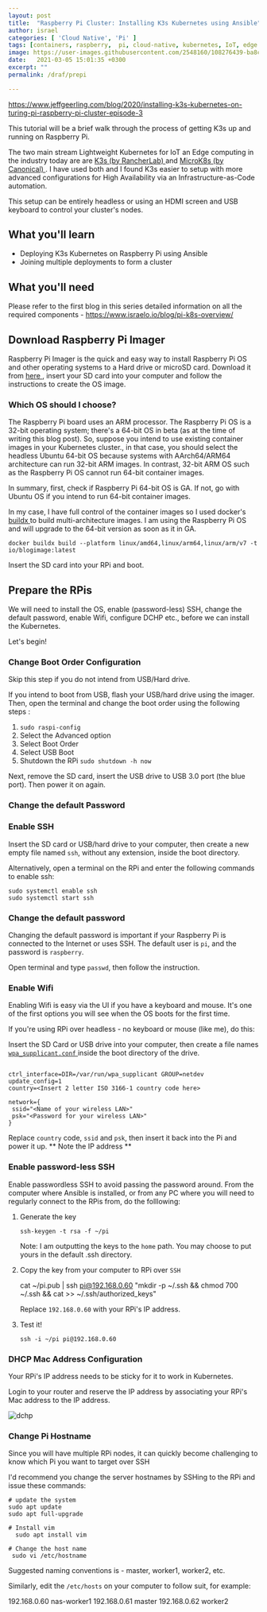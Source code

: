 ```yaml
---
layout: post
title:  "Raspberry Pi Cluster: Installing K3s Kubernetes using Ansible"
author: israel
categories: [ 'Cloud Native', 'Pi' ]
tags: [containers, raspberry,  pi, cloud-native, kubernetes, IoT, edge ]
image: https://user-images.githubusercontent.com/2548160/108276439-ba8c5680-716f-11eb-9cf0-b0823c12eba1.jpg
date:   2021-03-05 15:01:35 +0300
excerpt: ""
permalink: /draf/prepi

---
```

https://www.jeffgeerling.com/blog/2020/installing-k3s-kubernetes-on-turing-pi-raspberry-pi-cluster-episode-3


This tutorial will be a brief walk through the process of getting K3s up and running on Raspberry Pi.

The two main stream Lightweight Kubernetes for IoT an Edge computing in the industry today are are <a href="https://k3s.io/"  target="_blank"> K3s (by RancherLab) </a>  and <a href="https://microk8s.io/" target="_blank"> MicroK8s (by Canonical) </a>. I have used both and I found K3s easier to setup with more advanced configurations for High Availability via an Infrastructure-as-Code automation.

This setup can be entirely headless or using an HDMI screen and USB keyboard to control your cluster's nodes.

## What you'll learn

- Deploying K3s Kubernetes on Raspberry Pi using Ansible
- Joining multiple deployments to form a cluster

## What you'll need

Please refer to the first blog in this series detailed information on all the required components - https://www.israelo.io/blog/pi-k8s-overview/

## Download Raspberry Pi Imager

Raspberry Pi Imager is the quick and easy way to install Raspberry Pi OS and other operating systems to a Hard drive or microSD card. 
Download it from <a href="https://www.raspberrypi.org/software/" target="_blank"> here </a>, insert your SD card into your computer and follow the instructions to create the OS image.

### Which OS should I choose?

The Raspberry Pi board uses an ARM processor. The Raspberry Pi OS is a 32-bit operating system; there's a 64-bit OS in beta (as at the time of writing this blog post). So, suppose you intend to use existing container images in your Kubernetes cluster., in that case, you should select the headless Ubuntu 64-bit OS because systems with AArch64/ARM64 architecture can run 32-bit ARM images. In contrast, 32-bit ARM OS such as the Raspberry Pi OS cannot run 64-bit container images.

In summary, first, check if Raspberry Pi 64-bit OS is GA. If not, go with Ubuntu OS if you intend to run 64-bit container images.

In my case, I  have full control of the container images so I used docker's <a href="https://www.docker.com/blog/multi-arch-images/" target="_blank"> buildx </a> to build multi-architecture images. I am using the Raspberry Pi OS and will upgrade to the 64-bit version as soon as it in GA.

```
docker buildx build --platform linux/amd64,linux/arm64,linux/arm/v7 -t io/blogimage:latest

```

Insert the SD card into your RPi and boot.

## Prepare the RPis 

We will need to install the OS, enable (password-less) SSH, change the default password, enable Wifi, configure DCHP etc., before we can install the Kubernetes.

Let's begin!

### Change Boot Order Configuration

Skip this step if you do not intend from USB/Hard drive.

If you intend to boot from USB, flash your USB/hard drive using the imager.  Then, open the terminal and change the boot order using the following steps :

1. ` sudo raspi-config `
2. Select the Advanced option
3. Select Boot Order
4. Select USB Boot
5. Shutdown the RPi  `sudo shutdown -h now`

Next, remove the SD card, insert the USB drive to USB 3.0 port (the blue port). Then power it on again.

### Change the default Password 

### Enable SSH

Insert the SD card or USB/hard drive to your computer, then create a new empty file named `ssh`, without any extension, inside the boot directory.

Alternatively, open a terminal on the RPi and enter the following commands to enable ssh: 

```
sudo systemctl enable ssh
sudo systemctl start ssh
```

### Change the default password

Changing the default password is important if your Raspberry Pi is connected to the Internet or uses SSH. 
The default user is `pi`, and the password is `raspberry`.

Open terminal and type `passwd`, then follow the instruction.

### Enable Wifi 

Enabling Wifi is easy via the UI if you have a keyboard and mouse. It's one of the first options you will see when the OS boots for the first time. 

If you're using RPi over headless - no keyboard or mouse (like me),  do this: 

Insert the SD Card or USB drive into your computer, then create a file names <a href="https://www.raspberrypi.org/documentation/configuration/wireless/headless.md" target="_blank"> `wpa_supplicant.conf` </a> inside the boot directory of the drive.

```

ctrl_interface=DIR=/var/run/wpa_supplicant GROUP=netdev
update_config=1
country=<Insert 2 letter ISO 3166-1 country code here>

network={
 ssid="<Name of your wireless LAN>"
 psk="<Password for your wireless LAN>"
}

```

Replace `country` code, `ssid` and `psk`, then insert it back into the Pi and power it up. ** Note the IP address **

### Enable password-less SSH 

Enable passwordless SSH to avoid passing the password around. 
From the computer where Ansible is installed,  or from any PC where you will need to regularly connect to the RPis from, do the folllowing: 

1. Generate the key

   `ssh-keygen -t rsa -f ~/pi`

   Note: I am outputting the keys to the `home` path. You may choose to put yours in the default .ssh directory. 

2. Copy the key from your computer to RPi over `SSH`

    cat ~/pi.pub | ssh pi@192.168.0.60 "mkdir -p ~/.ssh && chmod 700 ~/.ssh && cat >>  ~/.ssh/authorized_keys"

    Replace `192.168.0.60` with your RPi's IP address.

3. Test it!

   `ssh -i ~/pi pi@192.168.0.60`

### DHCP Mac Address Configuration 

Your RPi's IP address needs to be sticky for it to work in Kubernetes. 

Login to your router and reserve the IP address by associating your RPi's Mac address to the IP address. 

![dchp](https://user-images.githubusercontent.com/2548160/110120573-21874d80-7db5-11eb-80b7-ce5186745919.jpg)


### Change Pi Hostname

Since you will have multiple RPi nodes, it can quickly become challenging to know which Pi you want to target over SSH

I'd recommend you change the server hostnames by SSHing to the RPi and issue these commands: 

```
# update the system 
sudo apt update 
sudo apt full-upgrade

# Install vim 
  sudo apt install vim

# Change the host name 
 sudo vi /etc/hostname
```

Suggested naming conventions is -  master, worker1, worker2, etc. 

Similarly, edit the `/etc/hosts` on your computer to follow suit, for example: 

192.168.0.60 nas-worker1
192.168.0.61 master
192.168.0.62 worker2
